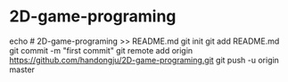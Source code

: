 # 2D-game-programing

echo # 2D-game-programing >> README.md
git init
git add README.md
git commit -m "first commit"
git remote add origin https://github.com/handongju/2D-game-programing.git
git push -u origin master
